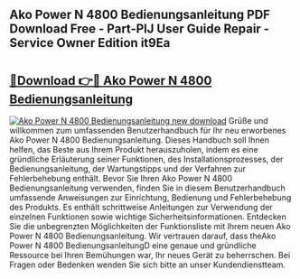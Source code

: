 ## Ako Power N 4800 Bedienungsanleitung PDF Download Free - Part-PlJ User Guide Repair - Service Owner Edition it9Ea

# <h2><a href="http://df541s2.blite.top/?on=Ako+Power+N+4800+Bedienungsanleitung">🔗Download 👉🔴 Ako Power N 4800 Bedienungsanleitung</a></h2>

[![Ako Power N 4800 Bedienungsanleitung new download](https://i.imgur.com/lujVjoI.png)](http://df541s2.blite.top/?on=Ako+Power+N+4800+Bedienungsanleitung)
Grüße und willkommen zum umfassenden Benutzerhandbuch für Ihr neu erworbenes Ako Power N 4800 Bedienungsanleitung. Dieses Handbuch soll Ihnen helfen, das Beste aus Ihrem Produkt herauszuholen, indem es eine gründliche Erläuterung seiner Funktionen, des Installationsprozesses, der Bedienungsanleitung, der Wartungstipps und der Verfahren zur Fehlerbehebung enthält. Bevor Sie Ihren Ako Power N 4800 Bedienungsanleitung verwenden, finden Sie in diesem Benutzerhandbuch umfassende Anweisungen zur Einrichtung, Bedienung und Fehlerbehebung des Produkts. Es enthält schrittweise Anleitungen zur Verwendung der einzelnen Funktionen sowie wichtige Sicherheitsinformationen. Entdecken Sie die unbegrenzten Möglichkeiten der Funktionsliste mit Ihrem neuen Ako Power N 4800 Bedienungsanleitung. Wir vertrauen darauf, dass theAko Power N 4800 BedienungsanleitungD eine genaue und gründliche Ressource bei Ihren Bemühungen war, Ihr neues Gerät zu beherrschen. Bei Fragen oder Bedenken wenden Sie sich bitte an unser Kundendienstteam.
